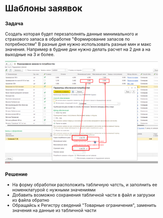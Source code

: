 # Шаблоны заяявок

### Задача

Создать которая будет перезаполнять данные минимального и страхового запаса в обработке "Формирование запасов по потребностям"
В разные дня нужно использовать разные мин и макс значения. Например в будние дни нужно делать расчет на 2 дня а на выходные на 3 и более.

![Alt text](image/image-1.png)

### Решение

- На форму обработки расположить табличную чатсть, и заполнить ее номенклатурой с нужными значениями
- Добавить возможно сохранения табличной части в файл и загрузки из файла обратно
- Обращайсь к Регистру сведений "Товарные ограничения", заменить значения на данные из табличной части

